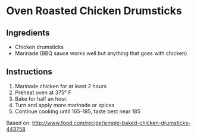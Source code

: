 # Oven Roasted Chicken Drumsticks
## Ingredients
- Chicken drumsticks
- Marinade (BBQ sauce works well but anything that goes with chicken)

## Instructions
1. Marinade chicken for at least 2 hours
1. Preheat oven at 375° F
1. Bake for half an hour. 
1. Turn and apply more marinade or spices
1. Continue cooking until 165-185, taste best near 185

Based on: http://www.food.com/recipe/simple-baked-chicken-drumsticks-443758
